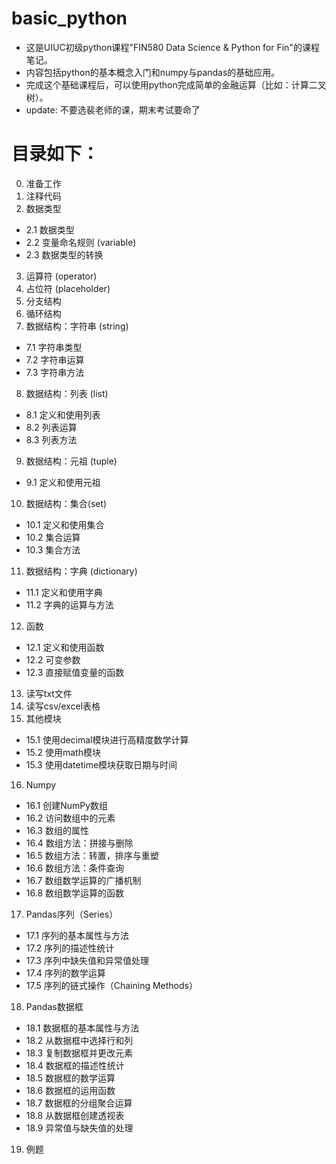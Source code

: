 # basic_python
* 这是UIUC初级python课程"FIN580 Data Science & Python for Fin"的课程笔记。
* 内容包括python的基本概念入门和numpy与pandas的基础应用。
* 完成这个基础课程后，可以使用python完成简单的金融运算（比如：计算二叉树）。
* update: 不要选裴老师的课，期末考试要命了

# 目录如下：

0. 准备工作
1. 注释代码
2. 数据类型
  * 2.1 数据类型
  * 2.2 变量命名规则  (variable)
  * 2.3 数据类型的转换
3. 运算符 (operator)
4. 占位符 (placeholder)
5. 分支结构
6. 循环结构
7. 数据结构：字符串 (string)
  * 7.1 字符串类型
  * 7.2 字符串运算
  * 7.3 字符串方法
8. 数据结构：列表 (list)
  * 8.1 定义和使用列表
  * 8.2 列表运算
  * 8.3 列表方法
9. 数据结构：元祖 (tuple)
  * 9.1 定义和使用元祖
10. 数据结构：集合(set)
   * 10.1 定义和使用集合
   * 10.2 集合运算
   * 10.3 集合方法
11. 数据结构：字典 (dictionary)
   * 11.1 定义和使用字典
   * 11.2 字典的运算与方法
12. 函数
   * 12.1 定义和使用函数
   * 12.2 可变参数
   * 12.3 直接赋值变量的函数
13. 读写txt文件
14. 读写csv/excel表格
15. 其他模块
   * 15.1 使用decimal模块进行高精度数学计算
   * 15.2 使用math模块
   * 15.3 使用datetime模块获取日期与时间
16. Numpy
   * 16.1 创建NumPy数组
   * 16.2 访问数组中的元素
   * 16.3 数组的属性
   * 16.4 数组方法：拼接与删除
   * 16.5 数组方法：转置，排序与重塑
   * 16.6 数组方法：条件查询
   * 16.7 数组数学运算的广播机制
   * 16.8 数组数学运算的函数
17. Pandas序列（Series）
   * 17.1 序列的基本属性与方法
   * 17.2 序列的描述性统计
   * 17.3 序列中缺失值和异常值处理
   * 17.4 序列的数学运算
   * 17.5 序列的链式操作（Chaining Methods）
18. Pandas数据框
   * 18.1 数据框的基本属性与方法
   * 18.2 从数据框中选择行和列
   * 18.3 复制数据框并更改元素
   * 18.4 数据框的描述性统计
   * 18.5 数据框的数学运算
   * 18.6 数据框的运用函数
   * 18.7 数据框的分组聚合运算
   * 18.8 从数据框创建透视表
   * 18.9 异常值与缺失值的处理
19. 例题   
   
   
   
   
   
   
   
   
   
   
   
   
   
   
